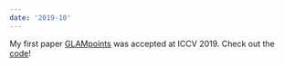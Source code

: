 ```yaml
---
date: '2019-10'
---
```


My first paper [GLAMpoints](https://arxiv.org/abs/1908.06812) was accepted at ICCV 2019. Check out the [code](https://github.com/PruneTruong/GLAMpoints_pytorch)!

